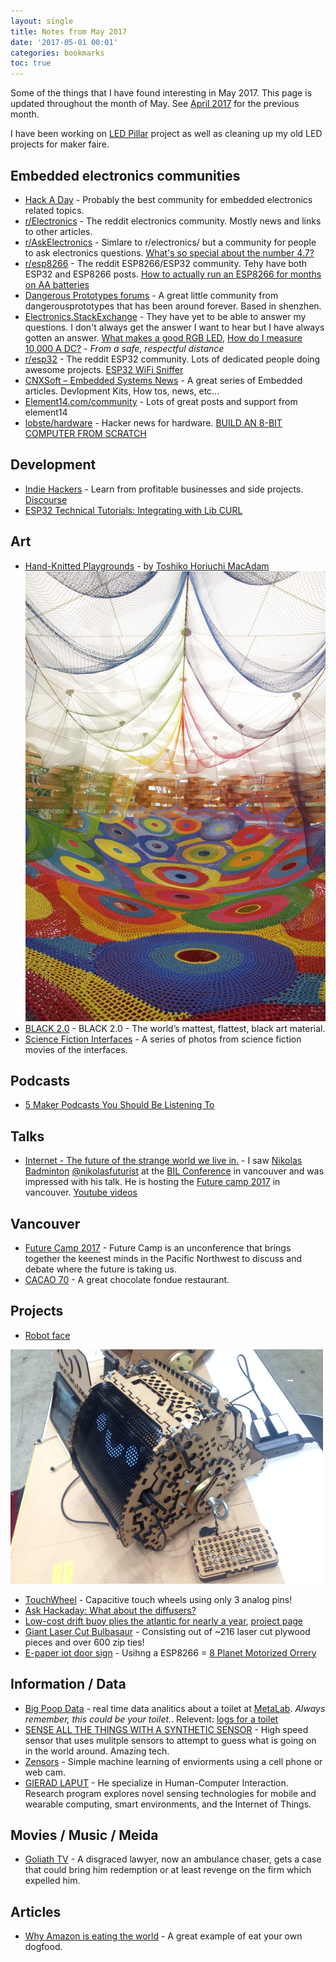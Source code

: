 ```yaml
---
layout: single
title: Notes from May 2017
date: '2017-05-01 00:01'
categories: bookmarks
toc: true
---
```


Some of the things that I have found interesting in May 2017. This page is updated throughout the month of May. See [April 2017](/notes-from-april_2017) for the previous month.

I have been working on [LED Pillar](/projects/2017-led-pillar) project as well as cleaning up my old LED projects for maker faire. 

## Embedded electronics communities

- [Hack A Day](http://hackaday.com/) - Probably the best community for embedded electronics related topics. 
- [r/Electronics](https://www.reddit.com/r/electronics/) - The reddit electronics community. Mostly news and links to other articles.
- [r/AskElectronics](https://www.reddit.com/r/AskElectronics/) - Simlare to r/electronics/ but a community for people to ask electronics questions. [What's so special about the number 4.7?](https://www.reddit.com/r/AskElectronics/comments/355vu9/whats_so_special_about_the_number_47/)
- [r/esp8266](https://www.reddit.com/r/esp8266/) - The reddit ESP8266/ESP32 community. Tehy have both ESP32 and ESP8266 posts. [How to actually run an ESP8266 for months on AA batteries](https://www.reddit.com/r/esp8266/comments/4gmkfl/how_to_actually_run_an_esp8266_for_months_on_aa/)
- [Dangerous Prototypes forums](http://dangerousprototypes.com/forum/) - A great little community from dangerousprototypes that has been around forever. Based in shenzhen. 
- [Electronics.StackExchange](https://electronics.stackexchange.com/) - They have yet to be able to answer my questions. I don't always get the answer I want to hear but I have always gotten an answer. [What makes a good RGB LED](https://electronics.stackexchange.com/questions/11790/what-makes-a-good-rgb-led), [How do I measure 10,000 A DC?](https://electronics.stackexchange.com/questions/301719/how-do-i-measure-10-000-a-dc) - *From a safe, respectful distance*
- [r/esp32](https://www.reddit.com/r/esp32/) - The reddit ESP32 community. Lots of dedicated people doing awesome projects. [ESP32 WiFi Sniffer](https://www.reddit.com/r/esp32/comments/5ps5oo/esp32_wifi_sniffer/)
- [CNXSoft – Embedded Systems News](http://www.cnx-software.com/) - A great series of Embedded articles. Devlopment Kits, How tos, news, etc... 
- [Element14.com/community](https://www.element14.com/community/welcome) - Lots of great posts and support from element14
- [lobste/hardware](https://lobste.rs/t/hardware) - Hacker news for hardware. [BUILD AN 8-BIT COMPUTER FROM SCRATCH](https://eater.net/8bit/) 

## Development 

- [Indie Hackers](https://www.indiehackers.com/businesses) - Learn from profitable businesses and side projects. [Discourse](https://www.indiehackers.com/businesses/discourse)
- [ESP32 Technical Tutorials: Integrating with Lib CURL](https://www.youtube.com/watch?v=tp4OC_kGMgU)

## Art 

- [Hand-Knitted Playgrounds](http://www.archdaily.com/297941/meet-the-artist-behind-those-amazing-hand-knitted-playgrounds) - by [Toshiko Horiuchi MacAdam](https://netplayworks.com/) 
![Hand-Knitted Playgrounds](/public/uploads/MK090730_1036.jpg "Hand-Knitted Playgrounds") 
- [BLACK 2.0](https://culturehustle.com/products/black-v1-0-beta-the-world-s-mattest-flattest-blackest-art-material) - BLACK 2.0 - The world’s mattest, flattest, black art material.
- [Science Fiction Interfaces](http://sciencefictioninterfaces.tumblr.com/) - A series of photos from science fiction movies of the interfaces. 

## Podcasts 

- [5 Maker Podcasts You Should Be Listening To](http://makezine.com/2016/04/25/5-maker-podcasts-you-should-be-listening-to/)

## Talks 

- [Internet - The future of the strange world we live in.](https://twitter.com/NikolasFuturist/status/858679580051128322) - I saw [Nikolas Badminton](http://nikolasbadminton.com/) [@nikolasfuturist](https://twitter.com/nikolasfuturist) at the [BIL Conference](https://bilconference.com/event/bil-vancouver-2017/) in vancouver and was impressed with his talk. He is hosting the [Future camp 2017](https://www.eventbrite.com/e/future-camp-2017-tickets-33567645732) in vancouver.   [Youtube videos](https://www.youtube.com/user/designculturemind/videos?flow=grid&view=0&sort=p)

## Vancouver 

- [Future Camp 2017](https://www.eventbrite.com/e/future-camp-2017-tickets-33567645732) - Future Camp is an unconference that brings together the keenest minds in the Pacific Northwest to discuss and debate where the future is taking us.
- [CACAO 70](https://www.google.com/maps/place/CACAO+70/@49.2889272,-123.1417109,17z/data=!4m5!3m4!1s0x0:0x7b6030ff164b7042!8m2!3d49.2889272!4d-123.1395222?hl=en) - A great chocolate fondue restaurant.

## Projects 

 - [Robot face](http://mocymo.org/tagged/works)
 
![Robot face](/public/uploads/tumblr_inline_obm2lxCEZw1r7hyc1_500.jpg "Robot face") 

- [TouchWheel](https://github.com/simap/TouchWheel) - Capacitive touch wheels using only 3 analog pins!
- [Ask Hackaday: What about the diffusers?](https://hackaday.com/2017/04/25/ask-hackaday-what-about-the-diffusers/) 
- [Low-cost drift buoy plies the atlantic for nearly a year](https://hackaday.com/2017/04/28/low-cost-drift-buoy-plies-the-atlantic-for-nearly-a-year/), [project page](http://mdbuoyproject.wixsite.com/)
- [Giant Laser Cut Bulbasaur](http://www.instructables.com/id/Giant-Laser-Cut-Bulbasaur/) - Consisting out of ~216 laser cut plywood pieces and over 600 zip ties!
- [E-paper iot door sign](https://www.tindie.com/products/electronictrik/high-tech-e-paper-iot-door-sign) - Usihng a ESP8266 
= [8 Planet Motorized Orrery](http://www.instructables.com/id/8-Planet-Motorized-Orrery-3D-Printed/)

## Information / Data 

- [Big Poop Data](https://bigpoopdata.com/) - real time data analitics about a toilet at [MetaLab](https://metalab.at/). *Always remember, this could be your toilet.*. Relevent: [logs for a toilet](https://hackaday.com/2017/04/29/logs-for-a-toilet/)
- [SENSE ALL THE THINGS WITH A SYNTHETIC SENSOR](https://hackaday.com/2017/05/19/sense-all-the-things-with-a-synthetic-sensor/#comment-3601604) - High speed sensor that uses mulitple sensors to attempt to guess what is going on in the world around. Amazing tech.
- [Zensors](http://www.gierad.com/projects/zensors/) - Simple machine learning of enviorments using a cell phone or web cam.
- [GIERAD LAPUT](http://www.gierad.com/) - He specialize in Human-Computer Interaction. Research program explores novel sensing technologies for mobile and wearable computing, smart environments, and the Internet of Things. 

## Movies / Music / Meida 

- [Goliath TV](http://www.imdb.com/title/tt4687880/) - A disgraced lawyer, now an ambulance chaser, gets a case that could bring him redemption or at least revenge on the firm which expelled him.

## Articles 

- [Why Amazon is eating the world](https://techcrunch.com/2017/05/14/why-amazon-is-eating-the-world/) - A great example of eat your own dogfood. 
